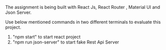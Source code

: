 The assignment is being built with React Js, React Router , Material UI and Json Server. 

Use below mentioned commands in two different terminals to evaluate this project. 

1. "npm start" to start react project 
2. "npm run json-server" to start fake Rest Api Server

